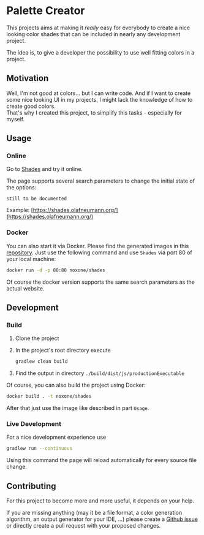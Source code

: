 # Palette Creator

This projects aims at making it *really* easy for everybody to create a nice looking color shades that can be included
in nearly any development project.

The idea is, to give a developer the possibility to use well fitting colors in a project.

## Motivation

Well, I'm not good at colors... but I can write code. And if I want to create some nice looking UI in my
projects, I might lack the knowledge of how to create good colors.  
That's why I created this project, to simplify this tasks - especially for myself.

## Usage

### Online

Go to [Shades](https://shades.olafneumann.org/) and try it online.

The page supports several search parameters to change the initial state of the options:

``still to be documented``
<!--
- ``sampleText`` changes the initial sample text of the regex generator
- ``flags`` changes the flags used to generate the language snippets. Any combination of the following characters are allowed:
    - ``i`` case insensitive
    - ``s`` dot matches line breaks
    - ``m`` multiline
    - ``P`` this controls the "Generate Only Patterns" check box
    - ``W`` this controls the "Match Whole Line" check box
    - ``L`` this controls the "Generate Lower Case" check box
- ``selection`` controls the matches that have been selected by the user
 -->

Example: [https://shades.olafneumann.org/](https://shades.olafneumann.org/)

### Docker

You can also start it via Docker. Please find the generated images in this [repository](https://hub.docker.com/r/noxone/shades). Just use the following command and use ``Shades`` via port 80 of your local machine:

```bash
docker run -d -p 80:80 noxone/shades
```

Of course the docker version supports the same search parameters as the actual website.

## Development

### Build

1. Clone the project
2. In the project's root directory execute

   ```bash
   gradlew clean build
   ```

3. Find the output in directory ``./build/dist/js/productionExecutable``

Of course, you can also build the project using Docker:

   ```bash
   docker build . -t noxone/shades
   ```

After that just use the image like described in part `Usage`.

### Live Development

For a nice development experience use

```bash
gradlew run --continuous
```

Using this command the page will reload automatically for every source file change.

## Contributing

For this project to become more and more useful, it depends on your help.

If you are missing anything (may it be a file format, a color generation algorithm, an output generator for your IDE, ...)
please create a [Github issue](https://github.com/noxone/palette-creator-web/issues) or directly create a pull request with your proposed changes.
